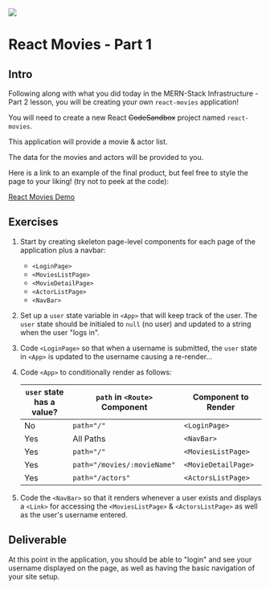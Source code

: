 <img src="https://images.unsplash.com/photo-1542204165-65bf26472b9b?ixid=MnwxMjA3fDB8MHxwaG90by1wYWdlfHx8fGVufDB8fHx8&ixlib=rb-1.2.1&auto=format&fit=crop&w=1267&q=80">

# React Movies - Part 1

## Intro

Following along with what you did today in the MERN-Stack Infrastructure - Part 2 lesson, you will be creating your own `react-movies` application!

You will need to create a new React <del>CodeSandbox</del> project named `react-movies`.

This application will provide a movie & actor list.

The data for the movies and actors will be provided to you.

Here is a link to an example of the final product, but feel free to style the page to your liking! (try not to peek at the code):

[React Movies Demo](https://2i5en.csb.app/)

## Exercises

1. Start by creating skeleton page-level components for each page of the application plus a navbar:

   - `<LoginPage>`
   - `<MoviesListPage>`
   - `<MovieDetailPage>`
   - `<ActorListPage>`
   - `<NavBar>`

2. Set up a `user` state variable in `<App>` that will keep track of the user. The `user` state should be initialed to `null` (no user) and updated to a string when the user "logs in".

3. Code `<LoginPage>` so that when a username is submitted, the `user` state in `<App>` is updated to the username causing a re-render...

4. Code `<App>` to conditionally render as follows:

   | `user` state has a value? | `path` in `<Route>` Component | Component to Render |
   | ------------------------- | ----------------------------- | ------------------- |
   | No                        | `path="/"`                    | `<LoginPage>`       |
   | Yes                       | All Paths                     | `<NavBar>`          |
   | Yes                       | `path="/"`                    | `<MoviesListPage>`  |
   | Yes                       | `path="/movies/:movieName"`   | `<MovieDetailPage>` |
   | Yes                       | `path="/actors"`              | `<ActorsListPage>`  |

5. Code the `<NavBar>` so that it renders whenever a user exists and displays a `<Link>` for accessing the `<MoviesListPage>` & `<ActorsListPage>` as well as the user's username entered.

## Deliverable

At this point in the application, you should be able to "login" and see your username displayed on the page, as well as having the basic navigation of your site setup.
